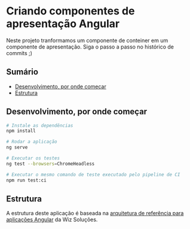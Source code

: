 <!-- omit in toc -->
# Criando componentes de apresentação Angular

Neste projeto tranformamos um componente de conteiner em um componente de apresentação. Siga o passo a passo no histórico de commits ;)

<!-- omit in toc -->
## Sumário

- [Desenvolvimento, por onde começar](#desenvolvimento-por-onde-começar)
- [Estrutura](#estrutura)

## Desenvolvimento, por onde começar

```bash
# Instale as dependências
npm install

# Rodar a aplicação
ng serve

# Executar os testes
ng test --browsers=ChromeHeadless

# Executar o mesmo comando de teste executado pelo pipeline de CI
npm run test:ci
```

## Estrutura

A estrutura deste aplicação é baseada na [arquitetura de referência para aplicações Angular](https://github.com/wizsolucoes/angular-starter) da Wiz Soluções.
